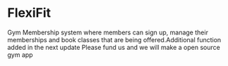 # FlexiFit
Gym Membership system where members can sign up, manage their memberships and book classes that are being offered.Additional function added in the next update 
Please fund us and we will make a open source gym app

